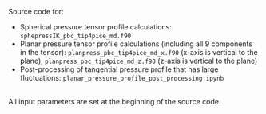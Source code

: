 Source code for:
- Spherical pressure tensor profile calculations: `sphepressIK_pbc_tip4pice_md.f90`
- Planar pressure tensor profile calculations (including all 9 components in the tensor): `planpress_pbc_tip4pice_md_x.f90` (x-axis is vertical to the plane), `planpress_pbc_tip4pice_md_z.f90` (z-axis is vertical to the plane)
- Post-processing of tangential pressure profile that has large fluctuations: `planar_pressure_profile_post_processing.ipynb`

<br/>
All input parameters are set at the beginning of the source code.
